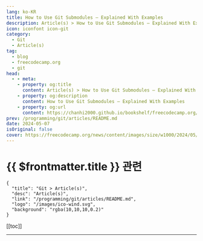 ```yaml
---
lang: ko-KR
title: How to Use Git Submodules – Explained With Examples
description: Article(s) > How to Use Git Submodules – Explained With Examples
icon: iconfont icon-git
category: 
  - Git
  - Article(s)
tag: 
  - blog
  - freecodecamp.org
  - git
head:
  - - meta:
    - property: og:title
      content: Article(s) > How to Use Git Submodules – Explained With Examples
    - property: og:description
      content: How to Use Git Submodules – Explained With Examples
    - property: og:url
      content: https://chanhi2000.github.io/bookshelf/freecodecamp.org/how-to-use-git-submodules.html
prev: /programming/git/articles/README.md
date: 2024-05-07
isOriginal: false
cover: https://freecodecamp.org/news/content/images/size/w1000/2024/05/git-submodules---cover-image.png
---
```


# {{ $frontmatter.title }} 관련

```component VPCard
{
  "title": "Git > Article(s)",
  "desc": "Article(s)",
  "link": "/programming/git/articles/README.md",
  "logo": "/images/ico-wind.svg",
  "background": "rgba(10,10,10,0.2)"
}
```

[[toc]]

---

<SiteInfo
  name="How to Use Git Submodules – Explained With Examples"
  desc="Git is undeniably a very important tool for developers. It helps us collaborate seamlessly, track changes efficiently, and maintain project integrity across distributed environments. But as projects grow in complexity and scope, so do their dependencies. So we need a mechanism to properly manage these dependencies as they grow. This..."
  url="https://freecodecamp.org/news/how-to-use-git-submodules/"
  logo="https://cdn.freecodecamp.org/universal/favicons/favicon.ico"
  preview="https://freecodecamp.org/news/content/images/size/w1000/2024/05/git-submodules---cover-image.png"/>

<!-- TODO: 작성 -->

